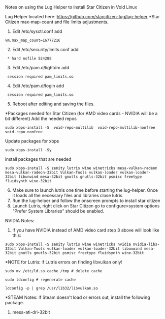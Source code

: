 Notes on using the Lug Helper to install Star Citizen in Void Linux

Lug Helper located here: https://github.com/starcitizen-lug/lug-helper
*Star Citizen max-map-count and file limits adjustments.
1. Edit  /etc/sysctl.conf add 
``` 
vm.max_map_count=16777216
```
2. Edit  /etc/security/limits.conf add
```
 * hard nofile 524288
```
3. Edit /etc/pam.d/lightdm add
```
 session required pam_limits.so
```
4. Edit /etc/pam.d/login add
```
 session required pam_limits.so
```
5. Reboot after editing and saving the files.

*Packages needed for Star Citizen (for AMD video cards - NVIDIA will be a bit different)
Add the needed repos

```
sudo xbps-install -S  void-repo-multilib  void-repo-multilib-nonfree  void-repo-nonfree
 ```
Update packages for xbps
 ```
sudo xbps-install -Sy
```
install packages that are needed
```
sudo xbps-install -S zenity lutris wine winetricks mesa-vulkan-radeon mesa-vulkan-radeon-32bit Vulkan-Tools vulkan-loader vulkan-loader-32bit libunwind mesa-32bit gnutls gnutls-32bit psmisc freetype fluidsynth wine-32bit
```
6. Make sure to launch lutris one time before starting the lug-helper.  Once it loads all the necessary files and libraries close lutris.
7. Run the lug-helper and follow the onscreen prompts to install star citizen
8. Launch Lutris, right click on Star Citizen go to configure>system options "Prefer System Libraries" should be enabled.

NVIDIA Notes:
1. If you have NVIDIA instead of AMD video card step 3 above will look like this:
```
sudo xbps-install -S zenity lutris wine winetricks nvidia nvidia-libs-32bit Vulkan-Tools vulkan-loader vulkan-loader-32bit libunwind mesa-32bit gnutls gnutls-32bit psmisc freetype fluidsynth wine-32bit
```

*NOTE for Lutris: if Lutris errors on finding libvulkan only!
```
sudo mv /etc/ld.so.cache /tmp # delete cache
```

```
sudo ldconfig # regenerate cache
```

```
ldconfig -p | grep /usr/lib32/libvulkan.so
```

*STEAM Notes: If Steam doesn't load or errors out, install the following package.
1. mesa-ati-dri-32bit
